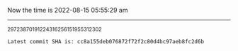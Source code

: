 Now the time is 2022-08-15 05:55:29 am

---

<small>29723870191224316256151955312302</small>

```txt
Latest commit SHA is: cc8a155deb076872f72f2c80d4bc97aeb8fc2d6b
```
